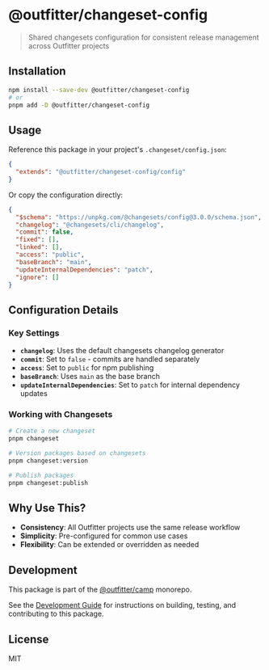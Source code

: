 # @outfitter/changeset-config

> Shared changesets configuration for consistent release management across Outfitter projects

## Installation

```bash
npm install --save-dev @outfitter/changeset-config
# or
pnpm add -D @outfitter/changeset-config
```

## Usage

Reference this package in your project's `.changeset/config.json`:

```json
{
  "extends": "@outfitter/changeset-config/config"
}
```

Or copy the configuration directly:

```json
{
  "$schema": "https://unpkg.com/@changesets/config@3.0.0/schema.json",
  "changelog": "@changesets/cli/changelog",
  "commit": false,
  "fixed": [],
  "linked": [],
  "access": "public",
  "baseBranch": "main",
  "updateInternalDependencies": "patch",
  "ignore": []
}
```

## Configuration Details

### Key Settings

- **`changelog`**: Uses the default changesets changelog generator
- **`commit`**: Set to `false` - commits are handled separately
- **`access`**: Set to `public` for npm publishing
- **`baseBranch`**: Uses `main` as the base branch
- **`updateInternalDependencies`**: Set to `patch` for internal dependency updates

### Working with Changesets

```bash
# Create a new changeset
pnpm changeset

# Version packages based on changesets
pnpm changeset:version

# Publish packages
pnpm changeset:publish
```

## Why Use This?

- **Consistency**: All Outfitter projects use the same release workflow
- **Simplicity**: Pre-configured for common use cases
- **Flexibility**: Can be extended or overridden as needed

## Development

This package is part of the [@outfitter/camp](https://github.com/outfitter-dev/camp) monorepo.

See the [Development Guide](../../docs/contributing/development.md) for instructions on building, testing, and contributing to this package.

## License

MIT